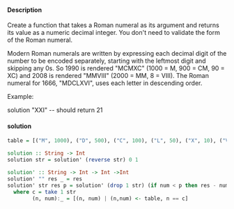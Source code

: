 #### Description
Create a function that takes a Roman numeral as its argument and returns its value as a numeric decimal integer. You don't need to validate the form of the Roman numeral.

Modern Roman numerals are written by expressing each decimal digit of the number to be encoded separately, starting with the leftmost digit and skipping any 0s. So 1990 is rendered "MCMXC" (1000 = M, 900 = CM, 90 = XC) and 2008 is rendered "MMVIII" (2000 = MM, 8 = VIII). The Roman numeral for 1666, "MDCLXVI", uses each letter in descending order.

Example:

solution "XXI" -- should return 21

#### solution

```Haskell
table = [("M", 1000), ("D", 500), ("C", 100), ("L", 50), ("X", 10), ("V", 5), ("I",1)]

solution :: String -> Int
solution str = solution' (reverse str) 0 1

solution' :: String -> Int -> Int ->Int
solution' "" res _ = res
solution' str res p = solution' (drop 1 str) (if num < p then res - num else res + num) num
  where c = take 1 str
        (n, num):_ = [(n, num) | (n,num) <- table, n == c]
```
